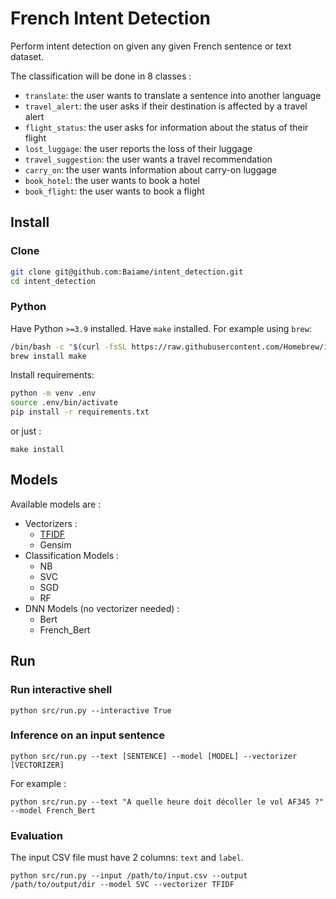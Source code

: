 # French Intent Detection

Perform intent detection on given any given French sentence or text dataset.

The classification will be done in 8 classes :
- `translate`: the user wants to translate a sentence into another language
- `travel_alert`: the user asks if their destination is affected by a travel alert
- `flight_status`: the user asks for information about the status of their flight
- `lost_luggage`: the user reports the loss of their luggage
- `travel_suggestion`: the user wants a travel recommendation
- `carry_on`: the user wants information about carry-on luggage
- `book_hotel`: the user wants to book a hotel
- `book_flight`: the user wants to book a flight

## Install

### Clone

```bash
git clone git@github.com:Baiame/intent_detection.git
cd intent_detection
```

### Python

Have Python `>=3.9` installed.
Have `make` installed. For example using `brew`:
```bash
/bin/bash -c "$(curl -fsSL https://raw.githubusercontent.com/Homebrew/install/HEAD/install.sh)"
brew install make
```

Install requirements:
```bash
python -m venv .env
source .env/bin/activate
pip install -r requirements.txt
```

or just :
```
make install
```

## Models
Available models are :
- Vectorizers :
  - [TFIDF](https://medium.com/@cmukesh8688/tf-idf-vectorizer-scikit-learn-dbc0244a911a)
  - Gensim
- Classification Models :
  - NB
  - SVC
  - SGD
  - RF
- DNN Models (no vectorizer needed) :
  - Bert
  - French_Bert

## Run
### Run interactive shell
```
python src/run.py --interactive True
```

### Inference on an input sentence
```
python src/run.py --text [SENTENCE] --model [MODEL] --vectorizer [VECTORIZER]
```

For example :
```
python src/run.py --text "A quelle heure doit décoller le vol AF345 ?" --model French_Bert
```

### Evaluation
The input CSV file must have 2 columns: `text` and `label`.
```
python src/run.py --input /path/to/input.csv --output /path/to/output/dir --model SVC --vectorizer TFIDF
```
